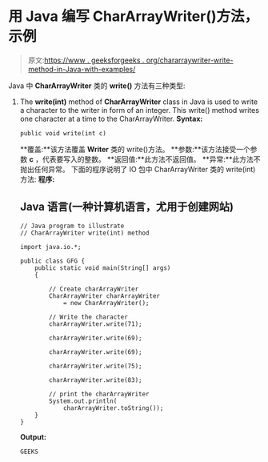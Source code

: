 # 用 Java 编写 CharArrayWriter()方法，示例

> 原文:[https://www . geeksforgeeks . org/chararraywriter-write-method-in-Java-with-examples/](https://www.geeksforgeeks.org/chararraywriter-write-method-in-java-with-examples/)

Java 中 **CharArrayWriter** 类的 **write()** 方法有三种类型:

1.  The **write(int)** method of **CharArrayWriter** class in Java is used to write a character to the writer in form of an integer. This write() method writes one character at a time to the CharArrayWriter.
    **Syntax:** 

    ```
    public void write(int c)

    ```

    **覆盖:**该方法覆盖 **Writer** 类的 write()方法。
    **参数:**该方法接受一个参数 **c** ，代表要写入的整数。
    **返回值:**此方法不返回值。
    **异常:**此方法不抛出任何异常。
    下面的程序说明了 IO 包中 CharArrayWriter 类的 write(int)方法:
    **程序:**

    ## Java 语言(一种计算机语言，尤用于创建网站)

    ```
    // Java program to illustrate
    // CharArrayWriter write(int) method

    import java.io.*;

    public class GFG {
        public static void main(String[] args)
        {

            // Create charArrayWriter
            CharArrayWriter charArrayWriter
                = new CharArrayWriter();

            // Write the character
            charArrayWriter.write(71);

            charArrayWriter.write(69);

            charArrayWriter.write(69);

            charArrayWriter.write(75);

            charArrayWriter.write(83);

            // print the charArrayWriter
            System.out.println(
                charArrayWriter.toString());
        }
    }
    ```

    **Output:**

    ```
    GEEKS

    ```